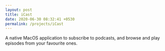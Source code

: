 ```yaml
---
layout: post
title: iCast
date: 2020-06-30 08:32:41 +0530
permalink: /projects/iCast
---
```



A native MacOS application to subscribe to podcasts, and browse and play episodes from your favourite ones.